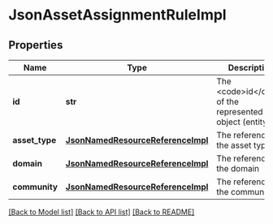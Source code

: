 # JsonAssetAssignmentRuleImpl

## Properties
Name | Type | Description | Notes
------------ | ------------- | ------------- | -------------
**id** | **str** | The &lt;code&gt;id&lt;/code&gt; of the represented object (entity) | 
**asset_type** | [**JsonNamedResourceReferenceImpl**](JsonNamedResourceReferenceImpl.md) | The reference to the asset type | [optional] 
**domain** | [**JsonNamedResourceReferenceImpl**](JsonNamedResourceReferenceImpl.md) | The reference to the domain | [optional] 
**community** | [**JsonNamedResourceReferenceImpl**](JsonNamedResourceReferenceImpl.md) | The reference to the community | [optional] 

[[Back to Model list]](../README.md#documentation-for-models) [[Back to API list]](../README.md#documentation-for-api-endpoints) [[Back to README]](../README.md)


